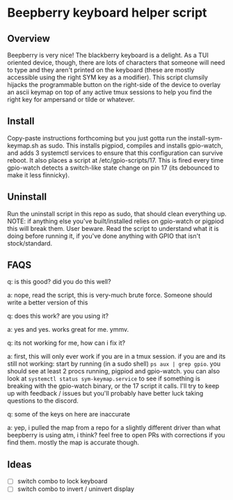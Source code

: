 # Beepberry keyboard helper script

## Overview
Beepberry is very nice! The blackberry keyboard is a delight. As a TUI oriented device, though, there are lots of characters that someone will need to type and they aren't printed on the keyboard (these are mostly accessible using the right SYM key as a modifier). This script clumsily hijacks the programmable button on the right-side of the device to overlay an ascii keymap on top of any active tmux sessions to help you find the right key for ampersand or tilde or whatever.

## Install
Copy-paste instructions forthcoming but you just gotta run the install-sym-keymap.sh as sudo. This installs pigpiod, compiles and installs gpio-watch, and adds 3 systemctl services to ensure that this configuration can survive reboot. It also places a script at /etc/gpio-scripts/17. This is fired every time gpio-watch detects a switch-like state change on pin 17 (its debounced to make it less finnicky).

## Uninstall
Run the uninstall script in this repo as sudo, that should clean everything up. NOTE: if anything else you've built/installed relies on gpio-watch or pigpiod this will break them. User beware. Read the script to understand what it is doing before running it, if you've done anything with GPIO that isn't stock/standard.

## FAQS
q: is this good? did you do this well?

a: nope, read the script, this is very-much brute force. Someone should write a better version of this

q: does this work? are you using it?

a: yes and yes. works great for me. ymmv.

q: its not working for me, how can i fix it?

a: first, this will only ever work if you are in a tmux session. if you are and its still not working: start by running (in a sudo shell) `ps aux | grep gpio`. you should see at least 2 procs running, pigpiod and gpio-watch. you can also look at `systemctl status sym-keymap.service` to see if something is breaking with the gpio-watch binary, or the 17 script it calls. I'll try to keep up with feedback / issues but you'll probably have better luck taking questions to the discord.

q: some of the keys on here are inaccurate

a: yep, i pulled the map from a repo for a slightly different driver than what beepberry is using atm, i think? feel free to open PRs with corrections if you find them. mostly the map is accurate though.

## Ideas
- [ ] switch combo to lock keyboard
- [ ] switch combo to invert / uninvert display